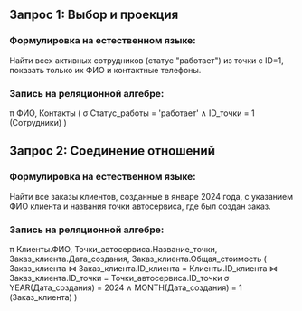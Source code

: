 ## Запрос 1: Выбор и проекция
### Формулировка на естественном языке:
Найти всех активных сотрудников (статус "работает") из точки с ID=1, показать только их ФИО и контактные телефоны.
### Запись на реляционной алгебре:
π ФИО, Контакты (
  σ Статус_работы = 'работает' ∧ ID_точки = 1 (Сотрудники)
)

## Запрос 2: Соединение отношений
### Формулировка на естественном языке:
Найти все заказы клиентов, созданные в январе 2024 года, с указанием ФИО клиента и названия точки автосервиса, где был создан заказ.
### Запись на реляционной алгебре:
π Клиенты.ФИО, Точки_автосервиса.Название_точки, Заказ_клиента.Дата_создания, 
Заказ_клиента.Общая_стоимость (
  Заказ_клиента 
  ⋈ Заказ_клиента.ID_клиента = Клиенты.ID_клиента 
  ⋈ Заказ_клиента.ID_точки = Точки_автосервиса.ID_точки
  σ YEAR(Дата_создания) = 2024 ∧ MONTH(Дата_создания) = 1 (Заказ_клиента)
)

